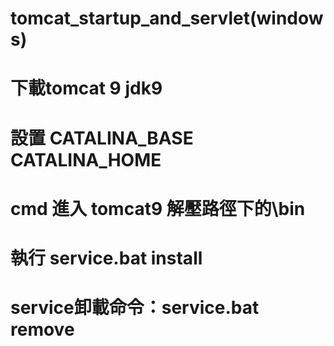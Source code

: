 # tomcat_startup_and_servlet(windows)


# 下載tomcat 9 jdk9
# 設置 CATALINA_BASE CATALINA_HOME
# cmd 進入 tomcat9 解壓路徑下的\bin
# 執行 service.bat install
# service卸載命令：service.bat remove
